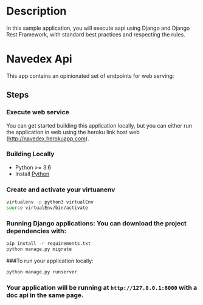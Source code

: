 # Description

In this sample application, you will execute aapi using Django and Django Rest Framework, with standard best practices and respecting the rules.

# Navedex Api

This app contains an opinionated set of endpoints for web serving:

## Steps

### Execute web service
You can get started building this application locally, but you can either run the application in web using the heroku link host web (http://navedex.herokuapp.com).

### Building Locally
* Python >= 3.6
* Install [Python](https://www.python.org/downloads/)

### Create and activate your virtuanenv
```bash
virtualenv -p python3 virtualEnv 
source virtualEnv/bin/activate
```

### Running Django applications: You can download the project dependencies with:

```bash
pip install -r requirements.txt
python manage.py migrate
```

###To run your application locally:

```bash
python manage.py runserver
```

### Your application will be running at `http://127.0.0.1:8000` with a doc api in the same page. 

